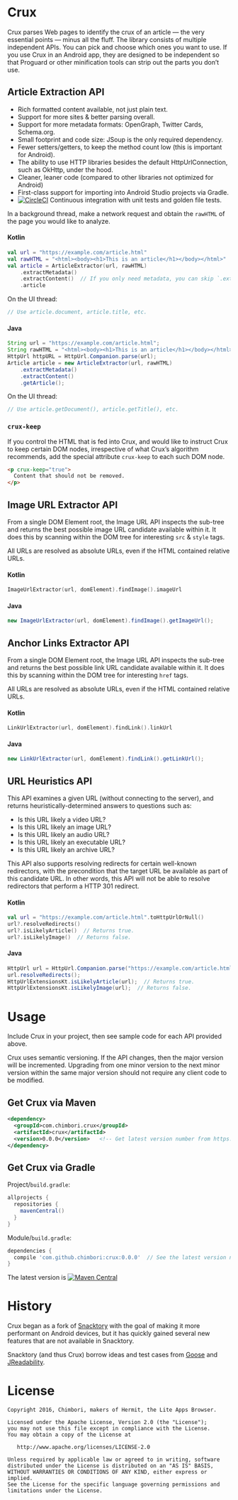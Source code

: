 # Crux

Crux parses Web pages to identify the crux of an article — the very essential points — minus all the
fluff. The library consists of multiple independent APIs. You can pick and choose which ones you
want to use. If you use Crux in an Android app, they are designed to be independent so that Proguard
or other minification tools can strip out the parts you don’t use.

## Article Extraction API

- Rich formatted content available, not just plain text.
- Support for more sites & better parsing overall.
- Support for more metadata formats: OpenGraph, Twitter Cards, Schema.org.
- Small footprint and code size: JSoup is the only required dependency.
- Fewer setters/getters, to keep the method count low (this is important for Android).
- The ability to use HTTP libraries besides the default HttpUrlConnection, such as OkHttp, under
  the hood.
- Cleaner, leaner code (compared to other libraries not optimized for Android)
- First-class support for importing into Android Studio projects via Gradle.
- [![CircleCI](https://circleci.com/gh/chimbori/crux/tree/master.svg?style=svg)](https://circleci.com/gh/chimbori/crux/tree/master) Continuous integration with unit tests and golden file tests.

In a background thread, make a network request and obtain the `rawHTML` of the page you would like
to analyze.

#### Kotlin
```kotlin
val url = "https://example.com/article.html"
val rawHTML = "<html><body><h1>This is an article</h1></body></html>"
val article = ArticleExtractor(url, rawHTML)
    .extractMetadata()
    .extractContent()  // If you only need metadata, you can skip `.extractContent()`
    .article
```

On the UI thread:
```kotlin
// Use article.document, article.title, etc.
```

#### Java
```java
String url = "https://example.com/article.html";
String rawHTML = "<html><body><h1>This is an article</h1></body></html>";  // Intentionally malformed.
HttpUrl httpURL = HttpUrl.Companion.parse(url);
Article article = new ArticleExtractor(url, rawHTML)
    .extractMetadata()
    .extractContent()
    .getArticle();
```

On the UI thread:
```java
// Use article.getDocument(), article.getTitle(), etc.
```

### `crux-keep`

If you control the HTML that is fed into Crux, and would like to instruct Crux to keep certain DOM
nodes, irrespective of what Crux’s algorithm recommends, add the special attribute `crux-keep` to
each such DOM node.

```html
<p crux-keep="true">
  Content that should not be removed.
</p>
```

## Image URL Extractor API

From a single DOM Element root, the Image URL API inspects the sub-tree and returns the best
possible image URL candidate available within it. It does this by scanning within the DOM tree
for interesting `src` & `style` tags.

All URLs are resolved as absolute URLs, even if the HTML contained relative URLs.

#### Kotlin
```kotlin
ImageUrlExtractor(url, domElement).findImage().imageUrl
```

#### Java
```java
new ImageUrlExtractor(url, domElement).findImage().getImageUrl();
```

## Anchor Links Extractor API

From a single DOM Element root, the Image URL API inspects the sub-tree and returns the best
possible link URL candidate available within it. It does this by scanning within the DOM tree
for interesting `href` tags.

All URLs are resolved as absolute URLs, even if the HTML contained relative URLs.

#### Kotlin
```kotlin
LinkUrlExtractor(url, domElement).findLink().linkUrl
```

#### Java
```java
new LinkUrlExtractor(url, domElement).findLink().getLinkUrl();
```

## URL Heuristics API

This API examines a given URL (without connecting to the server), and returns
heuristically-determined answers to questions such as:

- Is this URL likely a video URL?
- Is this URL likely an image URL?
- Is this URL likely an audio URL?
- Is this URL likely an executable URL?
- Is this URL likely an archive URL?

This API also supports resolving redirects for certain well-known redirectors, with the precondition
that the target URL be available as part of this candidate URL. In other words, this API will
not be able to resolve redirectors that perform a HTTP 301 redirect.

#### Kotlin
```kotlin
val url = "https://example.com/article.html".toHttpUrlOrNull()
url?.resolveRedirects()
url?.isLikelyArticle()  // Returns true.
url?.isLikelyImage()  // Returns false.
```

#### Java
```java
HttpUrl url = HttpUrl.Companion.parse("https://example.com/article.html");
url.resolveRedirects();
HttpUrlExtensionsKt.isLikelyArticle(url);  // Returns true.
HttpUrlExtensionsKt.isLikelyImage(url);  // Returns false.
```

# Usage

Include Crux in your project, then see sample code for each API provided above.

Crux uses semantic versioning. If the API changes, then the major version will be incremented.
Upgrading from one minor version to the next minor version within the same major version should
not require any client code to be modified.

## Get Crux via Maven

```xml
<dependency>
  <groupId>com.chimbori.crux</groupId>
  <artifactId>crux</artifactId>
  <version>0.0.0</version>   <!-- Get latest version number from https://github.com/chimbori/crux/releases -->
</dependency>
```

## Get Crux via Gradle

Project/`build.gradle`:
```groovy
allprojects {
  repositories {
    mavenCentral()
  }
}
```

Module/`build.gradle`:

```groovy
dependencies {
  compile 'com.github.chimbori:crux:0.0.0'  // See the latest version number below.
}
```

The latest version is [![Maven Central](https://maven-badges.herokuapp.com/maven-central/com.chimbori.crux/crux/badge.svg)](https://maven-badges.herokuapp.com/maven-central/com.chimbori.crux/crux)

# History

Crux began as a fork of [Snacktory](http://github.com/karussell/snacktory) with the goal of making
it more performant on Android devices, but it has quickly gained several new features that are not
available in Snacktory.

Snacktory (and thus Crux) borrow ideas and test cases from [Goose](https://github.com/GravityLabs/goose)
and [JReadability](https://github.com/ifesdjeen/jReadability).

# License

    Copyright 2016, Chimbori, makers of Hermit, the Lite Apps Browser.

    Licensed under the Apache License, Version 2.0 (the "License");
    you may not use this file except in compliance with the License.
    You may obtain a copy of the License at

       http://www.apache.org/licenses/LICENSE-2.0

    Unless required by applicable law or agreed to in writing, software
    distributed under the License is distributed on an "AS IS" BASIS,
    WITHOUT WARRANTIES OR CONDITIONS OF ANY KIND, either express or implied.
    See the License for the specific language governing permissions and
    limitations under the License.
